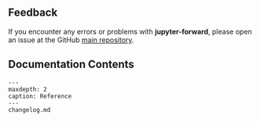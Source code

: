 ```{include} ../../README.md

```

## Feedback

If you encounter any errors or problems with **jupyter-forward**, please open an issue at the GitHub [main repository](http://github.com/NCAR/jupyter-forward).

## Documentation Contents

```{toctree}
---
maxdepth: 2
caption: Reference
---
changelog.md
```
